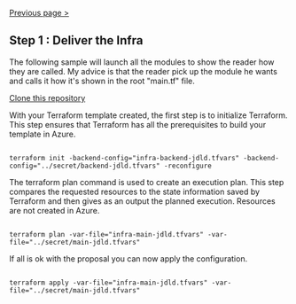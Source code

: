 [Previous page >](../)

Step 1 : Deliver the Infra
-----
The following sample will launch all the modules to show the reader how they are called.
My advice is that the reader pick up the module he wants and calls it how it's shown in the root "main.tf" file.

[Clone this repository](https://github.com/JamesDLD/terraform/tree/master/CreateAzureRm-Infra)

With your Terraform template created, the first step is to initialize Terraform. 
This step ensures that Terraform has all the prerequisites to build your template in Azure.

```hcl

terraform init -backend-config="infra-backend-jdld.tfvars" -backend-config="../secret/backend-jdld.tfvars" -reconfigure

```

The terraform plan command is used to create an execution plan.
This step compares the requested resources to the state information saved by Terraform and then gives as an output the planned execution. Resources are not created in Azure.
```hcl

terraform plan -var-file="infra-main-jdld.tfvars" -var-file="../secret/main-jdld.tfvars"

```

If all is ok with the proposal you can now apply the configuration.
```hcl

terraform apply -var-file="infra-main-jdld.tfvars" -var-file="../secret/main-jdld.tfvars"

```
